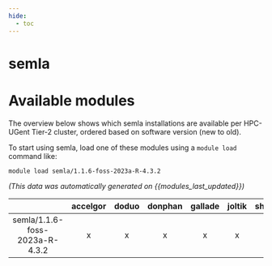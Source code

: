 ```yaml
---
hide:
  - toc
---
```


semla
=====

# Available modules


The overview below shows which semla installations are available per HPC-UGent Tier-2 cluster, ordered based on software version (new to old).

To start using semla, load one of these modules using a `module load` command like:

```shell
module load semla/1.1.6-foss-2023a-R-4.3.2
```

*(This data was automatically generated on {{modules_last_updated}})*  

| |accelgor|doduo|donphan|gallade|joltik|shinx|skitty|
| :---: | :---: | :---: | :---: | :---: | :---: | :---: | :---: |
|semla/1.1.6-foss-2023a-R-4.3.2|x|x|x|x|x|-|x|
